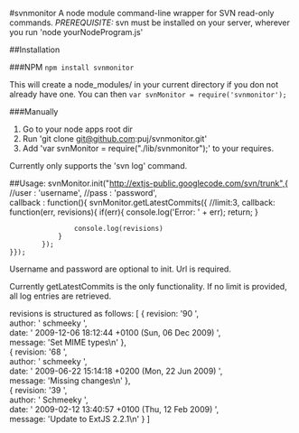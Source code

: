 #svnmonitor
A node module command-line wrapper for SVN read-only commands.
_PREREQUISITE:_ svn must be installed on your server, wherever you run 'node yourNodeProgram.js'


##Installation

###NPM
`npm install svnmonitor`

This will create a node_modules/ in your current directory if you don not already have one.
You can then `var svnMonitor = require('svnmonitor');`

###Manually

1. Go to your node apps root dir
2. Run 'git clone git@github.com:puj/svnmonitor.git'
3. Add  'var svnMonitor = require("./lib/svnmonitor");' to your requires.

Currently only supports the 'svn log' command.


##Usage:
	svnMonitor.init("http://extjs-public.googlecode.com/svn/trunk",{
		//user : 'username',
		//pass : 'password',	
		callback : function(){
			svnMonitor.getLatestCommits({
				//limit:3,
				callback: function(err, revisions){
					if(err){
						console.log('Error: ' + err);
						return;
					}

					console.log(revisions)
				}
			});
	}});

Username and password are optional to init. 
Url is required.

Currently getLatestCommits is the only functionality. 
If no limit is provided, all log entries are retrieved.


revisions is structured as follows:
	[ { revision: '90 ',  
	    author: ' schmeeky ',  
	    date: ' 2009-12-06 18:12:44 +0100 (Sun, 06 Dec 2009) ',  
	    message: 'Set MIME types\n' },  
	  { revision: '68 ',  
	    author: ' schmeeky ',  
	    date: ' 2009-06-22 15:14:18 +0200 (Mon, 22 Jun 2009) ',  
	    message: 'Missing changes\n' },  
	  { revision: '39 ',   
	    author: ' Schmeeky ',  
	    date: ' 2009-02-12 13:40:57 +0100 (Thu, 12 Feb 2009) ',  
	    message: 'Update to ExtJS 2.2.1\n' } ]    



